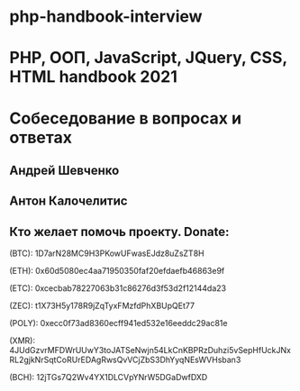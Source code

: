 # php-handbook-interview

# PHP, ООП, JavaScript, JQuery, CSS, HTML handbook 2021
# Собеседование в вопросах и ответах

## Андрей Шевченко
## Антон Калочелитис

## Кто желает помочь проекту. Donate:
 (BTC): 1D7arN28MC9H3PKowUFwasEJdz8uZsZT8H
 
 (ETH): 0x60d5080ec4aa71950350faf20efdaefb46863e9f
 
 (ETC): 0xcecbab78227063b31c86276d3f53d2f12144da23
 
 (ZEC): t1X73H5y178R9jZqTyxFMzfdPhXBUpQEt77
 
 (POLY): 0xecc0f73ad8360ecff941ed532e16eeddc29ac81e
 
 (XMR): 4JUdGzvrMFDWrUUwY3toJATSeNwjn54LkCnKBPRzDuhzi5vSepHfUckJNxRL2gjkNrSqtCoRUrEDAgRwsQvVCjZbS3DhYyqNEsWVHsban3
 
 (BCH): 12jTGs7Q2Wv4YX1DLCVpYNrW5DGaDwfDXD
